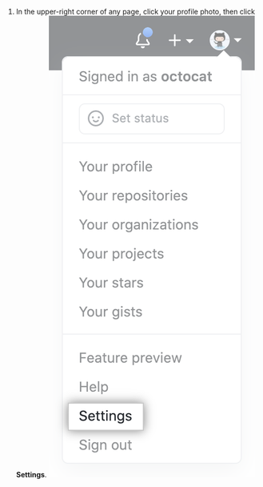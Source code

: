 1. In the upper-right corner of any page, click your profile photo, then click **Settings**. ![Ícone Settings (Configurações) na barra de usuário](/assets/images/help/settings/userbar-account-settings.png)
